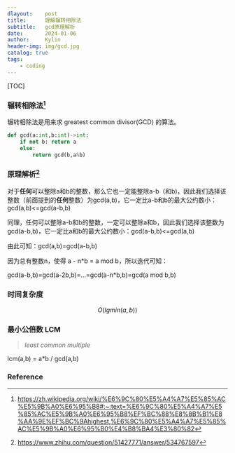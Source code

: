 ```yaml
---
dlayout:    post
title:      理解辗转相除法
subtitle:   gcd原理解析
date:       2024-01-06
author:     Kylin
header-img: img/gcd.jpg
catalog: true
tags:
    - coding
---
```




[TOC]

### 辗转相除法[^1] 

辗转相除法是用来求 greatest common divisor(GCD) 的算法。

```python
def gcd(a:int,b:int)->int:
	if not b: return a
    else:
        return gcd(b,a%b)
```



### 原理解析[^2]

对于**任何**可以整除a和b的整数，那么它也一定能整除a-b（和b)，因此我们选择该整数（前面提到的**任何**整数）为gcd(a,b)，它一定比a-b和b的最大公约数小：gcd(a,b)<=gcd(a-b,b)

同理，任何可以整除a-b和b的整数，一定可以整除a和b，因此我们选择该整数为gcd(a-b,b)，它一定比a和b的最大公约数小：gcd(a-b,b)<=gcd(a,b)

由此可知：gcd(a,b)=gcd(a-b,b)

因为总有整数n，使得 a - n*b = a mod b，所以迭代可知：

gcd(a-b,b)=gcd(a-2b,b)=...=gcd(a-n*b,b)=gcd(a mod b,b)



### 时间复杂度

$$O(lg min(a,b))$$



### 最小公倍数 LCM

> *least common multiple*

lcm(a,b) = a*b / gcd(a,b)



### Reference

[^1]: https://zh.wikipedia.org/wiki/%E6%9C%80%E5%A4%A7%E5%85%AC%E5%9B%A0%E6%95%B8#:~:text=%E6%9C%80%E5%A4%A7%E5%85%AC%E5%9B%A0%E6%95%B8%EF%BC%88%E8%8B%B1%E8%AA%9E%EF%BC%9Ahighest,%E6%9C%80%E5%A4%A7%E5%85%AC%E5%9B%A0%E6%95%B0%E4%B8%BA4%E3%80%82
[^2]: https://www.zhihu.com/question/51427771/answer/534767597




